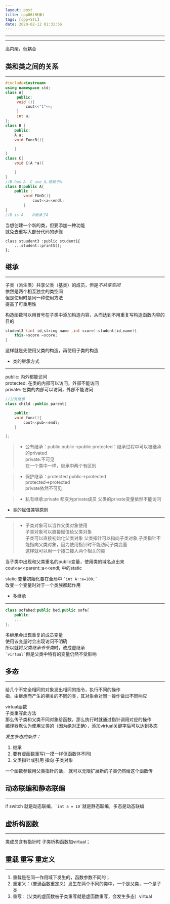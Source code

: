 ```yaml
---
layout: post
title: cpp06(继承)
tags: [cpp+STL]
date: 2020-02-12 01:31:56
---
```


***
***
高内聚，低耦合

## 类和类之间的关系

***

``` cpp
#include<iostream>
using namespace std;
class A{
     public:
     void (){
         cout<<"1"<<;
     }
     int a;
};
class B {
    public:
    A a;
    void FuncB(){

    }
}
class C{
    void C(A *a){

    }
}
//B has A  C use A,依赖于A
class D:public A{
    public :
        void FUnD(){
            cout<<a<<endl;
        }
}
//D is A    D继承了A
```

当想创建一个新的类，但要添加一种功能  
就免去重写大部分代码的步骤  

``` 
class stuudent3 :public student1{
    ...student::printS();
};
```

## 继承

***
子类（派生类）共享父类（基类）的成员，但是*不共享空间*  
依然是两个相互独立的类空间  
但是使用时是同一种使用方法  
提高了可重用性  

构造函数可以用冒号在子类中添加构造内容，从而达到不用重复写构造函数内容的目的  

``` cpp
student3 (int id,string name ,int score):student(id,name){  
    this->score =score;  
}
```

这样就是先使用父类的构造，再使用子类的构造  

* 类的继承方式

***
public:  内外都能访问  
protected:  在类的内部可以访问，外部不能访问  
private:  在类的内部可以访问，外部不能访问  

```cpp 
//公有继承
class child :public parent{

    public:
    void func(){
        cout<<pub<<endl; 
    }

}; 

``` 

>* 公有继承：public
public->public
protected：继承过程中可以被继承的privated  
private:不可见  
在一个类中一样，继承中两个有区别

>* 保护继承：protected
public->protected  
protected->protected  
private依然不可见  

>* 私有继承:private
都变为private成员
父类的private变量依然不能访问

* 类的赋值兼容原则

***

>* 子类对象可以当作父类对象使用  
子类对象可以直接赋值给父类对象  
子类可以直接初始化父类对象 
父类指针可以指向子类对象,子类指针不能指向父类对象，因为使用指针时不能访问子类变量  
这样就可以用一个接口接入两个相关的类  

当子类中出现和父类重名的public变量，使用类的域名点出来  cout<<this->a<<parent::a<<endl;
中的static

static 变量初始化要在全局中
`` `int A::a=100;` ``  
改变一个变量时对于一个类族都起作用

* 多继承

***
```cpp
class sofabed:public bed,public sofa{
    public:
    ...
};
```

多继承会出现重复的成员变量  
使用该变量时会出现访问不明确  
所以就将*父类继承爷爷类*时，改成虚继承  
`` `virtual` ``但是父类中特有的变量仍然不受影响  

## 多态

***
给几个不完全相同的对象发出相同的指令，执行不同的操作  
指，由继承而产生的相关的不同的类，其对象会对同一操作做出不同响应  

virtual函数  
子类重写此方法  
那么传子类和父类不同对象给函数，那么执行时就通过指针调用对应的操作  
编译器默认为使用父类的（因为绝对正确），添加virtual关键字后可以达到多态  

*发生多态的条件：*  

1. 继承         
2. 要有虚函数重写(一摸一样但函数体不同)    
3. 父类指针或引用   指向  子类对象    

一个函数参数用父类指针的话， 就可以无限扩展新的子类仍然给这个函数传

## 动态联编和静态联编

***

if switch 就是动态联编，`` `int a = 10` ``就是静态联编，多态是动态联编  

## 虚析构函数

***
类成员含有指针时    子类析构函数加virtual；

## 重载 重写 重定义

***

1. 重载是在同一作用域下发生的，函数参数不同的；
2. 重定义：（普通函数重定义）发生在两个不同的类中，一个是父类，一个是子类
3. 重写：（父类的虚函数被子类重写就是虚函数重写，会发生多态）virtual 

